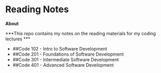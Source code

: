# Reading Notes
**About**

***This repo contains my notes on the reading materials for my coding lectures ***
* ##Code 102 - Intro to Software Development
* ##Code 201 - Foundations of Software Development
* ##Code 301 - Intermediate Software Development
* ##Code 401 - Advanced Software Development
